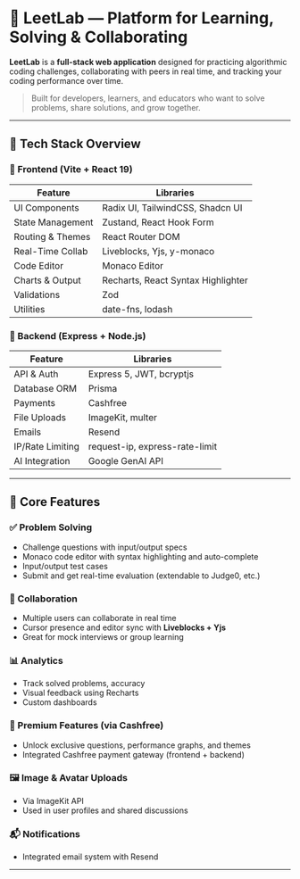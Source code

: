 # 🧠 LeetLab — Platform for Learning, Solving & Collaborating

**LeetLab** is a **full-stack web application** designed for practicing algorithmic coding challenges, collaborating with peers in real time, and tracking your coding performance over time.

> Built for developers, learners, and educators who want to solve problems, share solutions, and grow together.

---

## 🧩 Tech Stack Overview

### 🔹 Frontend (Vite + React 19)

| Feature          | Libraries                          |
| ---------------- | ---------------------------------- |
| UI Components    | Radix UI, TailwindCSS, Shadcn UI   |
| State Management | Zustand, React Hook Form           |
| Routing & Themes | React Router DOM                   |
| Real-Time Collab | Liveblocks, Yjs, y-monaco          |
| Code Editor      | Monaco Editor                      |
| Charts & Output  | Recharts, React Syntax Highlighter |
| Validations      | Zod                                |
| Utilities        | date-fns, lodash                   |

### 🔸 Backend (Express + Node.js)

| Feature          | Libraries                      |
| ---------------- | ------------------------------ |
| API & Auth       | Express 5, JWT, bcryptjs       |
| Database ORM     | Prisma                         |
| Payments         | Cashfree                       |
| File Uploads     | ImageKit, multer               |
| Emails           | Resend                         |
| IP/Rate Limiting | request-ip, express-rate-limit |
| AI Integration   | Google GenAI API               |

---

## 🎯 Core Features

### ✅ Problem Solving

- Challenge questions with input/output specs
- Monaco code editor with syntax highlighting and auto-complete
- Input/output test cases
- Submit and get real-time evaluation (extendable to Judge0, etc.)

### 🧠 Collaboration

- Multiple users can collaborate in real time
- Cursor presence and editor sync with **Liveblocks + Yjs**
- Great for mock interviews or group learning

### 📊 Analytics

- Track solved problems, accuracy
- Visual feedback using Recharts
- Custom dashboards

### 🧪 Premium Features (via Cashfree)

- Unlock exclusive questions, performance graphs, and themes
- Integrated Cashfree payment gateway (frontend + backend)

### 🖼️ Image & Avatar Uploads

- Via ImageKit API
- Used in user profiles and shared discussions

### 📬 Notifications

- Integrated email system with Resend

---
